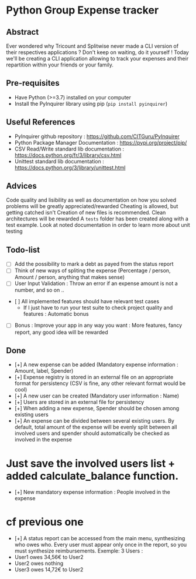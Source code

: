 # Python Group Expense tracker

## Abstract

Ever wondered why Tricount and Splitwise never made a CLI version of their respectives applications ? Don't keep on waiting, do it yourself ! Today we'll be creating a CLI application allowing to track your expenses and their repartition within your friends or your family. 

## Pre-requisites
- Have Python (>=3.7) installed on your computer
- Install the PyInquirer library using pip (`pip install pyinquirer`)

## Useful References
- PyInquirer github repository : https://github.com/CITGuru/PyInquirer
- Python Package Manager Documentation : https://pypi.org/project/pip/
- CSV Read/Write standard lib documentation : https://docs.python.org/fr/3/library/csv.html
- Unittest standard lib documentation : https://docs.python.org/3/library/unittest.html

## Advices
Code quality and lisibility as well as documentation on how you solved problems will be greatly appreciated/rewarded
Cheating is allowed, but getting catched isn't
Creation of new files is recommended. Clean architectures will be rewarded
A `tests` folder has been created along with a test example. Look at noted documentation in order to learn more about unit testing
## Todo-list

- [ ] Add the possibility to mark a debt as payed from the status report 
- [ ] Think of new ways of spliting the expense (Percentage / person, Amount / person, anything that makes sense)
- [ ] User Input Validation : Throw an error if an expense amount is not a number, and so on ..
- [ ] All implemented features should have relevant test cases
    - If I just have to run your test suite to check project quality and features : Automatic bonus
- [ ] Bonus : Improve your app in any way you want : More features, fancy report, any good idea will be rewarded

## Done
- [+] A new expense can be added (Mandatory expense information : Amount, label, Spender)
- [+] Expense registry is stored in an external file on an appropriate format for persistency (CSV is fine, any other relevant format would be cool)
- [+] A new user can be created (Mandatory user information : Name)
- [+] Users are stored in an external file for persistency
- [+] When adding a new expense, Spender should be chosen among existing users
- [+] An expense can be divided between several existing users. By default, total amount of the expense will be evenly split between all involved users and spender should automatically be checked as involved in the expense
# Just save the involved users list + added calculate_balance function.
- [+] New mandatory expense information : People involved in the expense
# cf previous one
- [+] A status report can be accessed from the main menu, synthesizing who owes who. Every user must appear only once in the report, so you must synthesize reimbursements. 
Exemple: 3 Users :
- User1 owes 34,56€ to User2
- User2 owes nothing
- User3 owes 14,72€ to User2